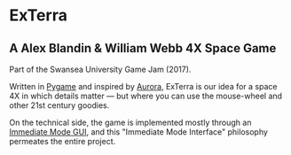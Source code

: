 ExTerra
=============
A Alex Blandin &amp; William Webb 4X Space Game
-------------
Part of the Swansea University Game Jam (2017).

Written in [Pygame](http://www.pygame.org) and inspired by [Aurora](http://aurora2.pentarch.org), ExTerra is our idea for a space 4X in which details matter &mdash; but where you can use the mouse-wheel and other 21st century goodies.

On the technical side, the game is implemented mostly through an [Immediate Mode GUI](https://mollyrocket.com/861), and this "Immediate Mode Interface" philosophy permeates the entire project.
